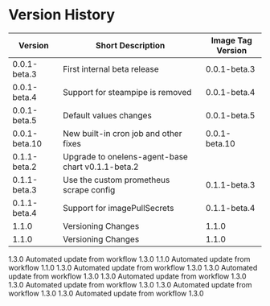 # Version History

| Version | Short Description | Image Tag Version |
|---------|------------------|------------------|
| 0.0.1-beta.3   | First internal beta release | 0.0.1-beta.3 |
| 0.0.1-beta.4   | Support for steampipe is removed | 0.0.1-beta.4 |
| 0.0.1-beta.5   | Default values changes | 0.0.1-beta.5 |
| 0.0.1-beta.10   | New built-in cron job and other fixes | 0.0.1-beta.10 |
| 0.1.1-beta.2   | Upgrade to onelens-agent-base chart v0.1.1-beta.2      |
| 0.1.1-beta.3 | Use the custom prometheus scrape config |0.1.1-beta.3 | 
| 0.1.1-beta.4 | Support for imagePullSecrets | 0.1.1-beta.4 |
| 1.1.0 | Versioning Changes | 1.1.0 |
| 1.1.0 | Versioning Changes | 1.1.0 |

1.3.0	Automated update from workflow	1.3.0
1.1.0	Automated update from workflow	1.1.0
1.3.0	Automated update from workflow	1.3.0
1.3.0	Automated update from workflow	1.3.0
1.3.0	Automated update from workflow	1.3.0
1.3.0	Automated update from workflow	1.3.0
1.3.0	Automated update from workflow	1.3.0
1.3.0	Automated update from workflow	1.3.0
